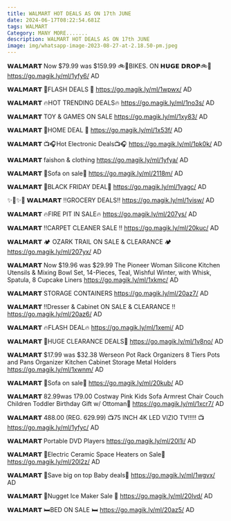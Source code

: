```yaml
---
title: WALMART HOT DEALS AS ON 17th JUNE
date: 2024-06-17T08:22:54.681Z
tags: WALMART
Category: MANY MORE.......
description: WALMART HOT DEALS AS ON 17th JUNE
image: img/whatsapp-image-2023-08-27-at-2.18.50-pm.jpeg
---
```

𝗪𝗔𝗟𝗠𝗔𝗥𝗧 
Now $79.99 was $159.99
🚲🚴BIKES. ON
 𝗛𝗨𝗚𝗘 𝗗𝗥𝗢𝗣🚲🚴
https://go.magik.ly/ml/1yfy6/
AD

𝗪𝗔𝗟𝗠𝗔𝗥𝗧 
🌟FLASH DEALS 🌟
https://go.magik.ly/ml/1wpwx/
AD

𝗪𝗔𝗟𝗠𝗔𝗥𝗧 
🔥HOT TRENDING DEALS🔥
https://go.magik.ly/ml/1no3s/
AD

𝗪𝗔𝗟𝗠𝗔𝗥𝗧 
TOY & GAMES ON SALE
https://go.magik.ly/ml/1xy83/
AD

𝗪𝗔𝗟𝗠𝗔𝗥𝗧 
🌟HOME DEAL 🌟
https://go.magik.ly/ml/1x53f/
AD

𝗪𝗔𝗟𝗠𝗔𝗥𝗧 
📺🎧Hot Electronic Deals📺🎧
https://go.magik.ly/ml/1pk0k/
AD

𝗪𝗔𝗟𝗠𝗔𝗥𝗧 
faishon & clothing 
https://go.magik.ly/ml/1yfya/
AD

𝗪𝗔𝗟𝗠𝗔𝗥𝗧 
🌟Sofa on sale🌟
https://go.magik.ly/ml/2118m/
AD

𝗪𝗔𝗟𝗠𝗔𝗥𝗧 
🚨BLACK FRIDAY DEAL🚨 
https://go.magik.ly/ml/1yagc/
AD

✨🌟✨🌟
𝗪𝗔𝗟𝗠𝗔𝗥𝗧 
‼️GROCERY DEALS‼️
https://go.magik.ly/ml/1visw/
AD

𝗪𝗔𝗟𝗠𝗔𝗥𝗧 
🔥FIRE PIT IN SALE🔥
https://go.magik.ly/ml/207ys/
AD

𝗪𝗔𝗟𝗠𝗔𝗥𝗧 
‼️CARPET CLEANER SALE ‼️
https://go.magik.ly/ml/20kuc/
AD

𝗪𝗔𝗟𝗠𝗔𝗥𝗧
🏕️ OZARK TRAIL ON SALE & CLEARANCE 🏕️
https://go.magik.ly/ml/207yx/
AD

𝗪𝗔𝗟𝗠𝗔𝗥𝗧 
Now $19.96 was $29.99
The Pioneer Woman Silicone Kitchen Utensils & Mixing Bowl Set, 14-Pieces, Teal, Wishful Winter, with Whisk, Spatula, 8 Cupcake Liners
https://go.magik.ly/ml/1xkmc/
AD

𝗪𝗔𝗟𝗠𝗔𝗥𝗧 
STORAGE CONTAINERS 
https://go.magik.ly/ml/20az7/
AD

𝗪𝗔𝗟𝗠𝗔𝗥𝗧 
‼️Dresser & Cabinet  ON SALE & CLEARANCE ‼️
https://go.magik.ly/ml/20az6/
AD

𝗪𝗔𝗟𝗠𝗔𝗥𝗧
🔥FLASH DEAL🔥
https://go.magik.ly/ml/1xemi/
AD

𝗪𝗔𝗟𝗠𝗔𝗥𝗧 
🚨HUGE  CLEARANCE DEALS🚨
https://go.magik.ly/ml/1v8no/
AD

𝗪𝗔𝗟𝗠𝗔𝗥𝗧 
$17.99 was $32.38
Werseon Pot Rack Organizers 8 Tiers Pots and Pans Organizer Kitchen Cabinet Storage Metal Holders
https://go.magik.ly/ml/1xwnm/
AD

𝗪𝗔𝗟𝗠𝗔𝗥𝗧 
🌟Sofa on sale🌟
https://go.magik.ly/ml/20kub/
AD 

𝗪𝗔𝗟𝗠𝗔𝗥𝗧 
82.99was 179.00
Costway Pink Kids Sofa Armrest Chair Couch Children Toddler Birthday Gift w/ Ottoman💝
https://go.magik.ly/ml/1xcr7/
AD

 𝗪𝗔𝗟𝗠𝗔𝗥𝗧 
488.00 (REG. 629.99)
📺75 INCH 4K LED VIZIO TV!!!!! 📺
https://go.magik.ly/ml/1yfyc/
AD

𝗪𝗔𝗟𝗠𝗔𝗥𝗧 
 Portable DVD Players 
https://go.magik.ly/ml/20l1i/
AD

𝗪𝗔𝗟𝗠𝗔𝗥𝗧 
🌟Electric Ceramic Space Heaters
on Sale🌟
https://go.magik.ly/ml/20l2z/
AD

𝗪𝗔𝗟𝗠𝗔𝗥𝗧 
🌟Save big on top Baby deals🌟
https://go.magik.ly/ml/1wgvx/
AD

𝗪𝗔𝗟𝗠𝗔𝗥𝗧 
🧊Nugget Ice Maker Sale 🧊
https://go.magik.ly/ml/20lvd/
AD

𝗪𝗔𝗟𝗠𝗔𝗥𝗧 
🛏️BED ON SALE 🛏️
https://go.magik.ly/ml/20az5/
AD